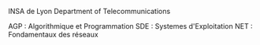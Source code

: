 INSA de Lyon
Department of Telecommunications 

AGP : Algorithmique et Programmation
SDE : Systemes d'Exploitation
NET : Fondamentaux des réseaux

